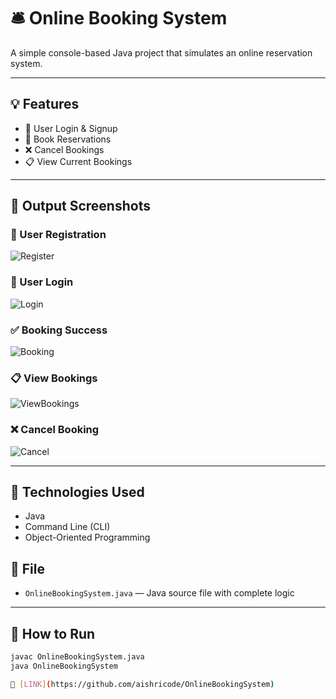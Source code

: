 # 🛎️ Online Booking System

A simple console-based Java project that simulates an online reservation system.

---

## 💡 Features
- 🔐 User Login & Signup
- 📅 Book Reservations
- ❌ Cancel Bookings
- 📋 View Current Bookings

---

## 📸 Output Screenshots

### 🔐 User Registration
![Register](https://github.com/aishricode/OnlineBookingSystem/blob/main/register.png)

### 🔑 User Login
![Login](https://github.com/aishricode/OnlineBookingSystem/blob/main/login.png)

### ✅ Booking Success
![Booking](https://github.com/aishricode/OnlineBookingSystem/blob/main/booking_success.png)

### 📋 View Bookings
![ViewBookings](https://github.com/aishricode/OnlineBookingSystem/blob/main/view_bookings.png)

### ❌ Cancel Booking
![Cancel](https://github.com/aishricode/OnlineBookingSystem/blob/main/cancel_booking.png)

---

## 📂 Technologies Used
- Java
- Command Line (CLI)
- Object-Oriented Programming

## 📁 File
- `OnlineBookingSystem.java` — Java source file with complete logic

---

## 🚀 How to Run

```bash
javac OnlineBookingSystem.java
java OnlineBookingSystem

🔗 [LINK](https://github.com/aishricode/OnlineBookingSystem)
